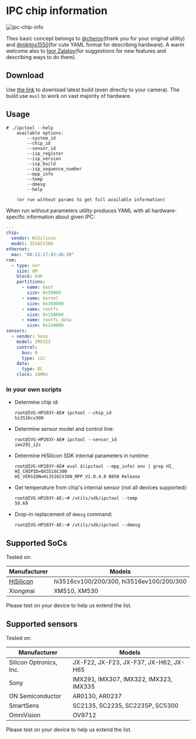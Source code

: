 # IPC chip information

![ipc-chip-info](https://github.com/OpenIPC/ipctool/workflows/ipc-chip-info/badge.svg)

Thes basic concept belongs to [@cherov](http://github.com/chertov)(thank you for
your original utility) and [@nikitos1550](https://github.com/nikitos1550/)(for
cute YAML format for describing hardware). A warm welcome also to [Igor
Zalatov](https://github.com/ZigFisher)(for suggestions for new features and
describing ways to do them).

## Download

Use [the
link](https://github.com/OpenIPC/ipctool/releases/download/latest/ipctool)
to download latest build (even directly to your camera). The build use `musl` to
work on vast majority of hardware.

## Usage

```
# ./ipctool --help
    available options:
        --system_id
        --chip_id
        --sensor_id
        --isp_register
        --isp_version
        --isp_build
        --isp_sequence_number
        --mpp_info
        --temp
        --dmesg
        --help

    (or run without params to get full available information)
```

When run without parameters utility produces YAML with all hardware-specific
information about given IPC:

```yaml
---
chip:
  vendor: HiSilicon
  model: 3516CV200
ethernet:
  mac: "00:12:17:83:d6:39"
rom:
  - type: nor
    size: 8M
    block: 64K
    partitions:
      - name: boot
        size: 0x50000
      - name: kernel
        size: 0x380000
      - name: rootfs
        size: 0x150000
      - name: rootfs_data
        size: 0x2e0000
sensors:
  - vendor: Sony
    model: IMX323
    control:
      bus: 0
      type: i2c
    data:
      type: DC
    clock: 24MHz
```

### In your own scripts

* Determine chip id:

    ```
    root@IVG-HP203Y-AE# ipctool --chip_id
    hi3516cv300
    ```

* Determine sensor model and control line:

    ```
    root@IVG-HP203Y-AE# ipctool --sensor_id
    imx291_i2c
    ```

* Determine HiSilicon SDK internal parameters in runtime:

    ```
    root@IVG-HP203Y-AE# eval $(ipctool --mpp_info) env | grep HI_
    HI_CHIPID=0X3516C300
    HI_VERSION=Hi3516CV300_MPP_V1.0.4.0 B050 Release
    ```

* Get temperature from chip's internal sensor (not all devices supported):

    ```
    root@IVG-HP203Y-AE:~# /utils/sdk/ipctool --temp
    50.69
    ```

* Drop-in replacement of `dmesg` command:

    ```
    root@IVG-HP203Y-AE:~# /utils/sdk/ipctool --dmesg
    ```

## Supported SoCs

Tested on:

|Manufacturer|Models|
|---|---|
|[HiSilicon](https://github.com/openIPC/camerasrnd/#chip-families-information)|hi3516cv100/200/300, hi3516ev100/200/300|
|Xiongmai|XM510, XM530|

Please test on your device to help us extend the list.

## Supported sensors

Tested on:

|Manufacturer           |Models                                 |
|-----------------------|---------------------------------------|
|Silicon Optronics, Inc.|JX-F22, JX-F23, JX-F37, JX-H62, JX-H65 |
|Sony                   |IMX291, IMX307, IMX322, IMX323, IMX335 |
|ON Semiconductor       |AR0130, AR0237                         |
|SmartSens              |SC2135, SC2235, SC2235P, SC5300        |
|OmniVision             |OV9712                                 |

Please test on your device to help us extend the list.
